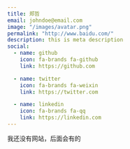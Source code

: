 ```yaml
---
title: 郑哲
email: johndoe@email.com
image: "/images/avatar.png"
permalink: "http://www.baidu.com/"
description: this is meta description
social:
  - name: github
    icon: fa-brands fa-github
    link: https://github.com

  - name: twitter
    icon: fa-brands fa-weixin
    link: https://twitter.com

  - name: linkedin
    icon: fa-brands fa-qq
    link: https://linkedin.com
---
```

我还没有网站，后面会有的

